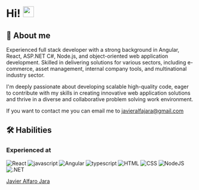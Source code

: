 # Hi! <img src="https://media.giphy.com/media/hvRJCLFzcasrR4ia7z/giphy.gif" width="29px">

## 🚀 About me

Experienced full stack developer with a strong background in Angular, React, ASP.NET C#, Node.js, and object-oriented web application development. Skilled in delivering solutions for various sectors, including e-commerce, asset management, internal company tools, and multinational industry sector.

I'm deeply passionate about developing scalable high-quality code, eager to contribute with my skills in creating innovative web application solutions and thrive in a diverse and collaborative problem solving work environment.

If you want to contact me you can email me to javieralfajara@gmail.com

## 🛠️ Habilities

### Experienced at

![React](https://img.shields.io/badge/React-20232A?style=for-the-badge&logo=react&logoColor=61DAFB)
![javascript](https://img.shields.io/badge/JavaScript-323330?style=for-the-badge&logo=javascript&logoColor=F7DF1E)
![Angular](https://img.shields.io/badge/Angular-FF0000?style=for-the-badge&logo=angular&logoColor=FFFFFF)
![typescript](https://img.shields.io/badge/TypeScript-3178C6?style=for-the-badge&logo=typescript&logoColor=white)
![HTML](https://img.shields.io/badge/HTML-FF0000?style=for-the-badge&logo=html5&logoColor=FFFFFF)
![CSS](https://img.shields.io/badge/CSS-3178C6?style=for-the-badge&logo=css&logoColor=white)
![NodeJS](https://img.shields.io/badge/NodeJS-6CC24A?style=for-the-badge&logo=css&logoColor=white)
![.NET](https://img.shields.io/badge/.NET-3178C6?style=for-the-badge&logo=css&logoColor=white)


<div class="badge-base LI-profile-badge" data-locale="es_ES" data-size="medium" data-theme="dark" data-type="HORIZONTAL" data-vanity="javier-alfaro-jara" data-version="v1"><a class="badge-base__link LI-simple-link" href="https://cr.linkedin.com/in/javier-alfaro-jara?trk=profile-badge">Javier Alfaro Jara</a></div>
